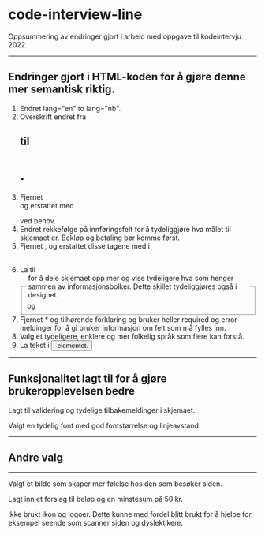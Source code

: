 # code-interview-line

Oppsummering av endringer gjort i arbeid med oppgave til kodeintervju 2022.

---

## Endringer gjort i HTML-koden for å gjøre denne mer semantisk riktig.

1. Endret lang="en" to lang="nb".
2. Overskrift endret fra <h2> til <h1>.
3. Fjernet <br> og erstattet med <p></p> ved behov.
4. Endret rekkefølge på innføringsfelt for å tydeliggjøre hva målet til skjemaet er. Bekløp og betaling bør komme først.
5. Fjernet <b></b>, og erstattet disse tagene med <label> i <form>.
6. La til <fieldset> og <legend> for å dele skjemaet opp mer og vise tydeligere hva som henger sammen av informasjonsbolker. Dette skillet tydeliggjøres også i designet.
7. Fjernet \* og tilhørende forklaring og bruker heller required og error-meldinger for å gi bruker informasjon om felt som må fylles inn.
8. Valg et tydeligere, enklere og mer folkelig språk som flere kan forstå.
9. La tekst i <button>-elementet.

---

## Funksjonalitet lagt til for å gjøre brukeropplevelsen bedre

Lagt til validering og tydelige tilbakemeldinger i skjemaet.

Valgt en tydelig font med god fontstørrelse og linjeavstand.

---

## Andre valg

---

Valgt et bilde som skaper mer følelse hos den som besøker siden.

Lagt inn et forslag til beløp og en minstesum på 50 kr.

Ikke brukt ikon og logoer. Dette kunne med fordel blitt brukt for å hjelpe for eksempel seende som scanner siden og dyslektikere.
